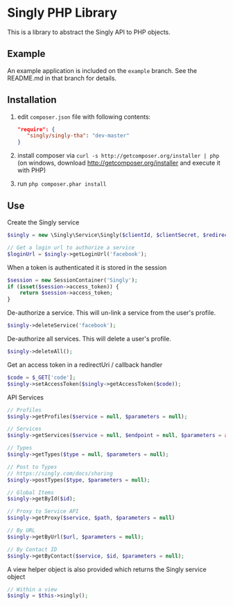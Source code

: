 Singly PHP Library
===============================
This is a library to abstract the Singly API to PHP objects.  

Example 
-------
An example application is included on the ```example``` branch.  See the README.md in that branch for details.

Installation
------------
  1. edit `composer.json` file with following contents:

     ```json
     "require": {
        "singly/singly-tha": "dev-master"
     }
     ```
  2. install composer via `curl -s http://getcomposer.org/installer | php` (on windows, download
     http://getcomposer.org/installer and execute it with PHP)
  3. run `php composer.phar install`

Use
---
Create the Singly service
```php
$singly = new \Singly\Service\Singly($clientId, $clientSecret, $redirectUri);

// Get a login url to authorize a service
$loginUrl = $singly->getLoginUrl('facebook');
```

When a token is authenticated it is stored in the session
```php
$session = new SessionContainer('Singly');
if (isset($session->access_token)) {
    return $session->access_token;
}
```

De-authorize a service.  This will un-link a service from the user's profile.
```php
$singly->deleteService('facebook');
```

De-authorize all services.  This will delete a user's profile.
```php
$singly->deleteAll();
```

Get an access token in a redirectUri / callback handler
```php
$code = $_GET['code'];
$singly->setAccessToken($singly->getAccessToken($code));
```

API Services
```php
// Profiles
$singly->getProfiles($service = null, $parameters = null);

// Services
$singly->getServices($service = null, $endpoint = null, $parameters = array());

// Types
$singly->getTypes($type = null, $parameters = null);

// Post to Types
// https://singly.com/docs/sharing
$singly->postTypes($type, $parameters = null);

// Global Items
$singly->getById($id);

// Proxy to Service API
$singly->getProxy($service, $path, $parameters = null)

// By URL
$singly->getByUrl($url, $parameters = null);

// By Contact ID
$singly->getByContact($service, $id, $parameters = null);
```


A view helper object is also provided which returns the Singly service object
```php
// Within a view
$singly = $this->singly();
```

